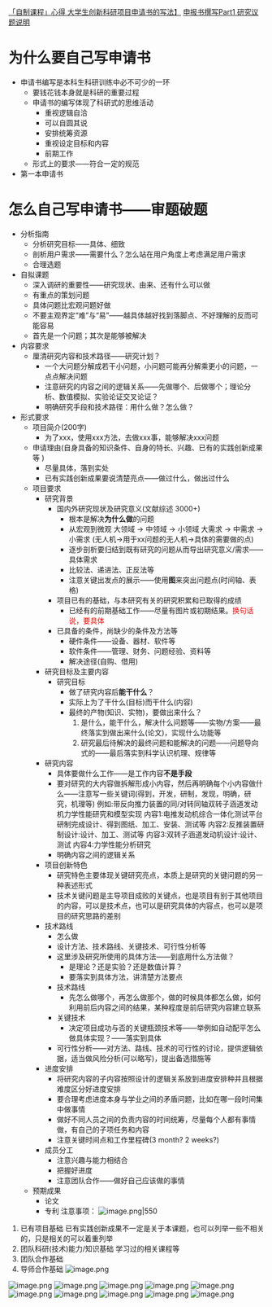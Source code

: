 [「自制课程」心得 大学生创新科研项目申请书的写法】]( https://www.bilibili.com/video/BV1XV411o7gF/?share_source=copy_web&vd_source=7e5be2911b148305be8878070abd5138)
[申报书撰写Part1 研究议题说明]( https://www.bilibili.com/video/BV1DT411j7Ky/?share_source=copy_web&vd_source=7e5be2911b148305be8878070abd5138)
# 为什么要自己写申请书
- 申请书编写是本科生科研训练中必不可少的一环
	- 要钱花钱本身就是科研的重要过程
	- 申请书的编写体现了科研式的思维活动
		- 重视逻辑自洽
		- 可以自圆其说
		- 安排统筹资源
		- 重视设定目标和内容
		- 前期工作
	- 形式上的要求——符合一定的规范
- 第一本申请书
# 怎么自己写申请书——审题破题
- 分析指南
	- 分析研究目标——具体、细致
	- 剖析用户需求——需要什么？怎么站在用户角度上考虑满足用户需求
	- 合理选题
- 自拟课题
	- 深入调研的重要性——研究现状、由来、还有什么可以做
	- 有重点的策划问题
	- 具体问题比宏观问题好做
	- 不要主观界定“难”与“易”——越具体越好找到落脚点、不好理解的反而可能容易
	- 首先是一个问题；其次是能够被解决
- 内容要求
	- 厘清研究内容和技术路径——研究计划？
		- 一个大问题分解成若干小问题，小问题可能再分解乘更小的问题，一点点解决问题
		- 注意研究的内容之间的逻辑关系——先做哪个、后做哪个；理论分析、数值模拟、实验论证交叉论证？
		- 明确研究手段和技术路径：用什么做？怎么做？
- 形式要求
	- 项目简介(200字)
		- 为了xxx，使用xxx方法，去做xxx事，能够解决xxx问题
	- 申请理由(自身具备的知识条件、自身的特长、兴趣、已有的实践创新成果等 )
		- 尽量具体，落到实处
		- 已有实践创新成果要说清楚亮点——做过什么，做出过什么
	- 项目要求
		- 研究背景
			- 国内外研究现状及研究意义(文献综述 3000+)
				- 根本是解决**为什么做**的问题
				- 从宏观到微观
					大领域 -> 中领域 -> 小领域
					大需求 -> 中需求 -> 小需求
					(无人机->用于xx问题的无人机->具体的需要做的点)
				- 逐步剖析要归结到既有研究的问题从而导出研究意义/需求——具体需求
				- 比较法、递进法、正反法等
				- 注意关键出发点的展示——使用**图**来突出问题点(时间轴、表格)
			- 项目已有的基础，与本研究有关的研究积累和已取得的成绩
				- 已经有的前期基础工作——尽量有图片或初期结果。<font color="red">换句话说，要具体</font>
			- 已具备的条件，尚缺少的条件及方法等
				- 硬件条件——设备、器材、软件等
				- 软件条件——管理、财务、问题经验、资料等
				- 解决途径(自购、借用)
		- 研究目标及主要内容
			- 研究目标
				- 做了研究内容后**能干什么**？
				- 实际上为了干什么(目标)而干什么(内容)
				- 最终的产物(知识、实物)，要做出来什么？
					1. 是什么，能干什么，解决什么问题等——实物/方案——最终落实到做出来什么(论文)，实现什么功能等
					2. 研究最后待解决的最终问题和能解决的问题——问题导向式的——最后落实到科学认识机理、规律等
		- 研究内容
			- 具体要做什么工作——是工作内容**不是手段**
			- 要对研究的大内容做拆解形成小内容，然后再明确每个小内容做什么——注意写一些关键词(得到，开发，研制，发现，明确，研究，机理等)
				例如:带反向推力装置的同/对转同轴双转子涵道发动机力学性能研究和模型实现
				内容1:电推发动机综合一体化测试平台研制完成设计、得到图纸、加工、安装、测试等
				内容2:反推装置研制设计:设计、加工、测试等
				内容3:双转子涵道发动机设计:设计、测试
				内容4:力学性能分析研究
			- 明确内容之间的逻辑关系
		- 项目创新特色
			- 研究特色主要体现关键研究亮点，本质上是研究的关键问题的另一种表述形式
			- 技术关键问题是主导项目成败的关键点，也是项目有别于其他项目的内容，可以是技术点，也可以是研究具体的内容点，也可以是项目的研究思路的差别
		- 技术路线
			- 怎么做
			- 设计方法、技术路线、关键技术、可行性分析等
			- 这里涉及研究所使用的具体方法——到底用什么方法做？
				- 是理论？还是实验？还是数值计算？
				- 要落实到具体方法，讲清楚方法要点
			- 技术路线
				- 先怎么做哪个，再怎么做那个，做的时候具体都怎么做，如何利用前后内容之间的结果，某种程度是前后研究内容建立联系
			- 关键技术
				- 决定项目成功与否的关键瓶颈技术等——举例如自动配平怎么做具体实现？——落实到具体
			- 可行性分析——对方法、路线、技术的可行性的讨论，提供逻辑依据，适当做风险分析(可以略写)，提出备选措施等
		- 进度安排
			- 将研究内容的子内容按照设计的逻辑关系放到进度安排种并且根据难度区分好进度安排
			- 要合理考虑进度本身与学业之间的矛盾问题，比如在哪一段时间集中做事情
			- 做好不同人员之间的负责内容的时间统筹，尽量每个人都有事情做，有自己的子项任务和内容
			- 注意关键时间点和工作里程碑(3 month? 2 weeks?)
		- 成员分工
			- 注意兴趣与能力相结合
			- 把握好进度
			- 注意团队合作——做好自己应该做的事情
	- 预期成果
		- 论文
		- 专利
注意事项：
![image.png|550](https://cdn.jsdelivr.net/gh/BlackJack0083/image@main/img/20240414181931.png)

1. 已有项目基础
	已有实践创新成果不一定是关于本课题，也可以列举一些不相关的，只是相关的可以着重列举
2. 团队科研(技术)能力/知识基础
	学习过的相关课程等
3. 团队合作基础
4. 导师合作基础
![image.png](https://cdn.jsdelivr.net/gh/BlackJack0083/image@main/img/20240420143406.png)

![image.png](https://cdn.jsdelivr.net/gh/BlackJack0083/image@main/img/20240420143640.png)
![image.png](https://cdn.jsdelivr.net/gh/BlackJack0083/image@main/img/20240420143947.png)
![image.png](https://cdn.jsdelivr.net/gh/BlackJack0083/image@main/img/20240420144217.png)
![image.png](https://cdn.jsdelivr.net/gh/BlackJack0083/image@main/img/20240420144238.png)
![image.png](https://cdn.jsdelivr.net/gh/BlackJack0083/image@main/img/20240420144612.png)
![image.png](https://cdn.jsdelivr.net/gh/BlackJack0083/image@main/img/20240420144622.png)
![image.png](https://cdn.jsdelivr.net/gh/BlackJack0083/image@main/img/20240420144753.png)
![image.png](https://cdn.jsdelivr.net/gh/BlackJack0083/image@main/img/20240420144904.png)
![image.png](https://cdn.jsdelivr.net/gh/BlackJack0083/image@main/img/20240420144939.png)
![image.png](https://cdn.jsdelivr.net/gh/BlackJack0083/image@main/img/20240420145312.png)



